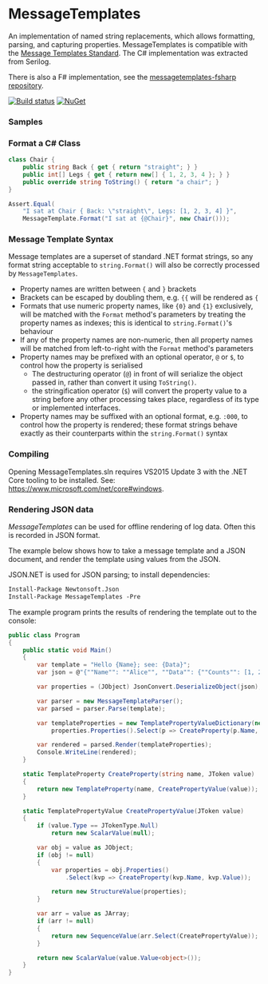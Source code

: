 
# MessageTemplates

An implementation of named string replacements, which allows formatting, parsing, and capturing properties. MessageTemplates is compatible with the [Message Templates Standard](http://messagetemplates.org/). The C# implementation was extracted from Serilog.

There is also a F# implementation, see the [messagetemplates-fsharp repository](https://github.com/messagetemplates/messagetemplates-fsharp).

[![Build status](https://ci.appveyor.com/api/projects/status/vqky5udqsjddgnx5/branch/master?svg=true)](https://ci.appveyor.com/project/adamchester/messagetemplates-csharp/branch/master)
[![NuGet](https://img.shields.io/nuget/v/MessageTemplates.svg?maxAge=2592000)](https://www.nuget.org/packages/MessageTemplates)

### Samples

### Format a C# Class

```csharp
class Chair {
    public string Back { get { return "straight"; } }
    public int[] Legs { get { return new[] { 1, 2, 3, 4 }; } }
    public override string ToString() { return "a chair"; }
}

Assert.Equal(
    "I sat at Chair { Back: \"straight\", Legs: [1, 2, 3, 4] }",
    MessageTemplate.Format("I sat at {@Chair}", new Chair()));
```

### Message Template Syntax

Message templates are a superset of standard .NET format strings, so any format string acceptable to `string.Format()` will also be correctly processed by `MessageTemplates`.

* Property names are written between `{` and `}` brackets
* Brackets can be escaped by doubling them, e.g. `{{` will be rendered as `{`
* Formats that use numeric property names, like `{0}` and `{1}` exclusively, will be matched with the `Format` method's parameters by treating the property names as indexes; this is identical to `string.Format()`'s behaviour
* If any of the property names are non-numeric, then all property names will be matched from left-to-right with the `Format` method's parameters
* Property names may be prefixed with an optional operator, `@` or `$`, to control how the property is serialised
  * The destructuring operator (`@`) in front of will serialize the object passed in, rather than convert it using `ToString()`.
  * the stringification operator (`$`) will convert the property value to a string before any other processing takes place, regardless of its type or implemented interfaces.
* Property names may be suffixed with an optional format, e.g. `:000`, to control how the property is rendered; these format strings behave exactly as their counterparts within the `string.Format()` syntax

### Compiling

Opening MessageTemplates.sln requires VS2015 Update 3 with the .NET Core tooling to be installed. See: https://www.microsoft.com/net/core#windows.

### Rendering JSON data

_MessageTemplates_ can be used for offline rendering of log data. Often this is recorded in JSON format.

The example below shows how to take a message template and a JSON document, and render the template using values from the JSON.

JSON.NET is used for JSON parsing; to install dependencies:

```ps
Install-Package Newtonsoft.Json
Install-Package MessageTemplates -Pre
```

The example program prints the results of rendering the template out to the console:

```csharp
public class Program
{
    public static void Main()
    {
        var template = "Hello {Name}; see: {Data}";
        var json = @"{""Name"": ""Alice"", ""Data"": {""Counts"": [1, 2, 3]}}";

        var properties = (JObject) JsonConvert.DeserializeObject(json);

        var parser = new MessageTemplateParser();
        var parsed = parser.Parse(template);

        var templateProperties = new TemplatePropertyValueDictionary(new TemplatePropertyList(
            properties.Properties().Select(p => CreateProperty(p.Name, p.Value)).ToArray()));

        var rendered = parsed.Render(templateProperties);
        Console.WriteLine(rendered);
    }

    static TemplateProperty CreateProperty(string name, JToken value)
    {
        return new TemplateProperty(name, CreatePropertyValue(value));
    }

    static TemplatePropertyValue CreatePropertyValue(JToken value)
    {
        if (value.Type == JTokenType.Null)
            return new ScalarValue(null);

        var obj = value as JObject;
        if (obj != null)
        {
            var properties = obj.Properties()
                .Select(kvp => CreateProperty(kvp.Name, kvp.Value));

            return new StructureValue(properties);
        }

        var arr = value as JArray;
        if (arr != null)
        {
            return new SequenceValue(arr.Select(CreatePropertyValue));
        }

        return new ScalarValue(value.Value<object>());
    }
}
```

